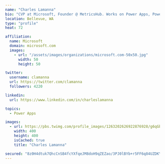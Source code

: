 ```yaml
---
name: "Charles Lamanna"
bio: "CVP at Microsoft, Founder @ MetricsHub. Works on Power Apps, Power Automate, Power Virtual Agent, Common Data Service and Dynamics 365."
location: Bellevue, WA
type: "profile"
heat: 72

affiliation:
  name: Microsoft
  domain: microsoft.com
  images:
    - url: "/assets/images/organizations/microsoft.com-50x50.jpg"
      width: 50
      height: 50

twitter:
  username: clamanna
  url: https://twitter.com/clamanna
  followers: 4220

linkedin:
  url: https://www.linkedin.com/in/charleslamanna

topics:
  - Power Apps

images:
  - url: https://pbs.twimg.com/profile_images/1263202626922876928/g6qGbHZ-_400x400.jpg
    width: 400
    height: 400
    isCached: true
    title: "Charles Lamanna"

secured: "8z0H4dtuk7QhcCnSB4fcYXfqeJM8doH9qZEZao/3PJ0lBYb+r5FF6q84UZDKYKn1RwTbidSfN/dnB+d047DpaTk6rCQvAfRPRYKXpVIV2sFamh+HRtCSTmLMPZ71wKWBvhectE5mScUvr+VBBSwQ3PWG/d8/FxvJBVV03UUzm2TA5uD5aB8pI/Eo7jhpFIHO+sj+L7D+QAeRlAmuPp8LpC5Bi9/tUGxHoP63Hnln/wyAFpMYBkEARUp/DGjl6MPV8Ow9IPdYKQQs53KzDoMY2vPaglWViDKqao1Fn0JBHc/gbIiLW0T1PeVwlVpNxfXAekVTIF0dla4jRUnPaDkQSafwpcmUdMp4MavtYAzRnwY0ypBbfwwP9by13HToo5yWXDN7V3oI7onId5bubmu0nus+uZ11Q/j9Y0MmmOJQVTs=;HhSd2STkF/99MoqRh4DmHA=="
---
```


